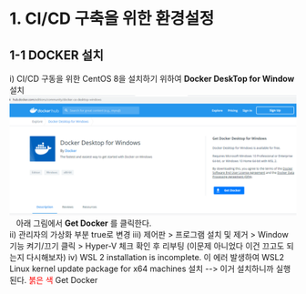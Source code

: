 # 1. CI/CD 구축을 위한 환경설정
## 1-1 DOCKER 설치
i) CI/CD 구동을 위한 CentOS 8을 설치하기 위하여 __Docker DeskTop for Window__ 설치  
![Docker DeskTop Download 받는법](./CI_CD_Images/dockerdesktop.png)
&nbsp;&nbsp;&nbsp;아래 그림에서 __Get Docker__ 를 클릭한다.   
ii) 관리자의 가상화 부분 true로 변경
iii) 제어판 > 프로그램 설치 및 제거 > Window 기능 켜기/끄기 클릭 > Hyper-V 체크 확인 후 리부팅  (이문제 아니었다 이건 끄고도 되는지 다시해보자)
iv) WSL 2 installation is incomplete. 이 에러 발생하여
WSL2 Linux kernel update package for x64 machines 설치 --> 이거 설치하니까 실행된다.
<span style="color:red">붉은 색</span>
Get Docker 
